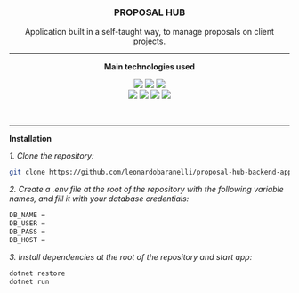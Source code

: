 <h3 align="center">PROPOSAL HUB</h3> 
  
<p align="center">Application built in a self-taught way, to manage proposals on client projects.</p>
<hr/>

**<p align="center">Main technologies used</p>**

<p align="center">        
  <img src="https://img.shields.io/badge/-Linux-108A1A"> 
  <img src="https://img.shields.io/badge/-Git-A30A0A">   
  <img src="https://img.shields.io/badge/-VSCode-blue"></br>
  <img src="https://img.shields.io/badge/-C%23-108A1A"> 
  <img src="https://img.shields.io/badge/-ASP.NET Core-A40A0A"> 
  <img src="https://img.shields.io/badge/-Entity Framework-7A1B6C">   
  <img src="https://img.shields.io/badge/-PostgreSQL-blue">   
</p>
<br/>
<hr/>

**<p align="left">Installation</p>**

*1. Clone the repository:*

   ```sh
   git clone https://github.com/leonardobaranelli/proposal-hub-backend-app.git
   ```

*2. Create a .env file at the root of the repository with the following variable names, and fill it with your database credentials:*
   
```sh
DB_NAME = 
DB_USER = 
DB_PASS = 
DB_HOST =
```

*3. Install dependencies at the root of the repository and start app:*

```sh
dotnet restore
dotnet run
```
